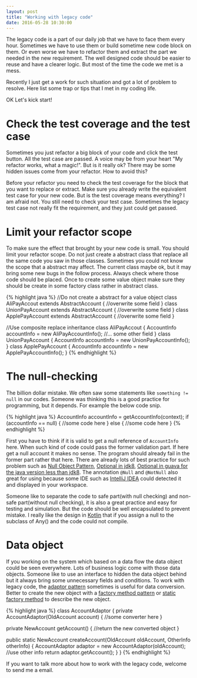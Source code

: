 ```yaml
---
layout: post
title: "Working with legacy code"
date: 2016-05-28 10:30:00
---
```


The legacy code is a part of our daily job that we have to face them every hour. Sometimes we have to use them or build sometime new code block on them. Or even worse we have to refactor them and extract the part we needed in the new requirement. The well designed code should be easier to reuse and have a clearer logic. But most of the time the code we met is a mess.

Recently I just get a work for such situation and got a lot of problem to resolve. Here list some trap or tips that I met in my coding life.  

OK Let's kick start!

# Check the test coverage and the test case
Sometimes you just refactor a big block of your code and click the test button. All the test case are passed. A voice may be from your heart "My refactor works, what a magic!". But is it really ok? There may be some hidden issues come from your refactor. How to avoid this?

Before your refactor you need to check the test coverage for the block that you want to replace or extract. Make sure you already write the equivalent test case for your new code. But is the test coverage means everything? I am afraid not. You still need to check your test case. Sometimes the legacy test case not really fit the requirement, and they just could get passed.

# Limit your refactor scope
To make sure the effect that brought by your new code is small. You should limit your refactor scope. Do not just create a abstract class that replace all the same code you saw in those classes. Sometimes you could not know the scope that a abstract may affect. The current class maybe ok, but it may bring some new bugs in the follow process. Always check where those code should be placed. Once to create some value object make sure they should be create in some factory class rather in abstract class.

{% highlight java %}
//Do not create a abstract for a value object
class AliPayAccout extends AbstractAccount {
  //overwrite some field
}
class UnionPayAccount extends AbstractAccount {
  //overwrite some field
}
class ApplePayAccount extends AbstractAccount {
  //overwrite some field
}

//Use composite replace inheritance
class AliPayAccout {
  AccountInfo accountInfo = new AliPayAccountInfo();
  //... some other field
}
class UnionPayAccount {
  AccountInfo accountInfo = new UnionPayAccountInfo();
}
class ApplePayAccount {
  AccountInfo accountInfo = new ApplePayAccountInfo();
}
{% endhighlight %}

# The null-checking
The billion dollar mistake. We often saw some statements like `something != null` in our codes. Someone was thinking this is a good practice for programming, but it depends. For example the below code snip.

{% highlight java %}
AccountInfo accountInfo = getAccountInfo(context);
if (accountInfo == null) {
  //some code here
} else {
  //some code here
}
{% endhighlight %}

First you have to think if it is valid to get a null reference of `AccountInfo` here. When such kind of code could pass the former validation part. If here get a null account it makes no sense. The program should already fail in the former part rather that here. There are already lots of best practice for such problem such as [Null Object Pattern](https://en.wikipedia.org/wiki/Null_Object_pattern), [Optional in jdk8](https://docs.oracle.com/javase/8/docs/api/java/util/Optional.html), [Optional in guava for the java version less than jdk8](https://google.github.io/guava/releases/19.0/api/docs/com/google/common/base/Optional.html). The annotation `@Null` and `@NotNull` also great for using because some IDE such as [IntelliJ IDEA](https://www.jetbrains.com/idea/) could detected it and displayed in your workspace.

Someone like to separate the code to safe part(with null checking) and non-safe part(without null checking), it is also a great practice and easy for testing and simulation. But the code should be well encapsulated to prevent mistake. I really like the design in [Kotlin](https://kotlinlang.org/) that if you assign a null to the subclass of Any() and the code could not compile.

# Data object
If you working on the system which based on a data flow the data object could be seen everywhere. Lots of business logic come with those data objects. Someone like to use an interface to hidden the data object behind but it always bring some unnecessary fields and conditions. To work with legacy code, the [adaptor pattern](https://en.wikipedia.org/wiki/Adapter_pattern) sometimes is useful for data conversion. Better to create the new object with a [factory method pattern](https://en.wikipedia.org/wiki/Factory_method_pattern) or [static factory method](http://stackoverflow.com/questions/929021/what-are-static-factory-methods) to describe the new object.

{% highlight java %}
class AccountAdaptor {
  private AccountAdaptor(OldAccount account) {
    //some converter here
  }

  private NewAccount getAccount() {
    //return the new converted object
  }

  public static NewAccount createAccount(OldAccount oldAccount, OtherInfo otherInfo) {
    AccountAdaptor adaptor = new AccountAdaptor(oldAccount);
    //use other info
    return adaptor.getAccount();
  }
}
{% endhighlight %}

If you want to talk more about how to work with the legacy code, welcome to send me a email.
